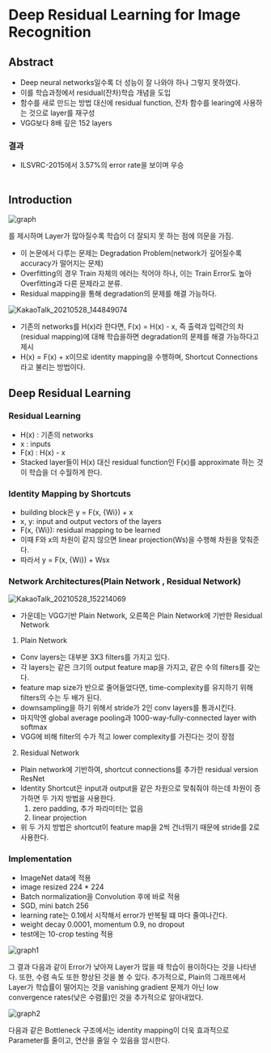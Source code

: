 # Deep Residual Learning for Image Recognition

## Abstract

- Deep neural networks일수록 더 성능이 잘 나와야 하나 그렇지 못하였다.
- 이를 학습과정에서 residual(잔차)학습 개념을 도입
- 함수를 새로 만드는 방법 대신에 residual function, 잔차 함수를 learing에 사용하는 것으로 layer를 재구성
- VGG보다 8배 깊은 152 layers
###  결과
- ILSVRC-2015에서 3.57%의 error rate을 보이며 우승
<br><br>

## Introduction
![graph](https://user-images.githubusercontent.com/69898343/119967227-170cd680-bfe7-11eb-954d-241917eab4aa.png)

를 제시하며 Layer가 많아질수록 학습이 더 잘되지 못 하는 점에 의문을 가짐.
- 이 논문에서 다루는 문제는 Degradation Problem(network가 깊어질수록 accuracy가 떨어지는 문제)
- Overfitting의 경우 Train 자체의 에러는 적어야 하나, 이는 Train Error도 높아 Overfitting과 다른 문제라고 분류.
- Residual mapping을 통해 degradation의 문제를 해결 가능하다.

![KakaoTalk_20210528_144849074](https://user-images.githubusercontent.com/77203609/119936366-05660780-bfc4-11eb-80f3-17645786083c.png)

- 기존의 networks를 H(x)라 한다면, F(x) = H(x) - x, 즉 출력과 입력간의 차(residual mapping)에 대해 학습을하면 
  degradation의 문제를 해결 가능하다고 제시
- H(x) = F(x) + x이므로 identity mapping을 수행하며, Shortcut Connections라고 불리는 방법이다.

## Deep Residual Learning

### Residual Learning
- H(x) : 기존의 networks
- x : inputs
- F(x) : H(x) - x
- Stacked layer들이 H(x) 대신 residual function인 F(x)를 approximate 하는 것이 학습을 더 수월하게 한다.

### Identity Mapping by Shortcuts
- building block은 y = F(x, {Wi}) + x
- x, y: input and output vectors of the layers
- F(x, {Wi}): residual mapping to be learned
- 이때 F와 x의 차원이 같지 않으면 linear projection(Ws)을 수행해 차원을 맞춰준다.
- 따라서 y = F(x, {Wi}) + Wsx

### Network Architectures(Plain Network , Residual Network)
![KakaoTalk_20210528_152214069](https://user-images.githubusercontent.com/77203609/119939416-d0a87f00-bfc8-11eb-9ac0-0545b0f55a83.png)

- 가운데는 VGG기반 Plain Network, 오른쪽은 Plain Network에 기반한 Residual Network
1. Plain Network
  - Conv layers는 대부분 3X3 filters를 가지고 있다.
  - 각 layers는 같은 크기의 output feature map을 가지고, 같은 수의 filters를 갖는다.
  - feature map size가 반으로 줄어들었다면, time-complexity를 유지하기 위해 filters의 수는 두 배가 된다.
  - downsampling을 하기 위해서 stride가 2인 conv layers를 통과시킨다. 
  - 마지막엔 global average pooling과 1000-way-fully-connected layer with softmax
  - VGG에 비해  filter의 수가 적고 lower complexity를 가진다는 것이 장점
 
2. Residual Network
  - Plain network에 기반하여, shortcut connections를 추가한 residual version ResNet
  - Identity Shortcut은 input과 output을 같은 차원으로 맞춰줘야 하는데 차원이 증가하면 두 가지 방법을 사용한다.
    1. zero padding, 추가 파라미터는 없음
    2. linear projection
  - 위 두 가지 방법은 shortcut이 feature map을 2씩 건너뛰기 때문에 stride를 2로 사용한다.
 
### Implementation
-  ImageNet data에 적용
-  image resized 224 * 224
-  Batch normalization을 Convolution 후에 바로 적용
-  SGD, mini batch 256
-  learning rate는 0.1에서 시작해서 error가 반복될 떄 마다 줄여나간다.
-  weight decay 0.0001, momentum 0.9, no dropout
-  test에는 10-crop testing 적용

![graph1](https://user-images.githubusercontent.com/69898343/119969279-52100980-bfe9-11eb-9bf0-e62596d16855.png)

그 결과 다음과 같이 Error가 낮아져 Layer가 많을 때 학습이 용이하다는 것을 나타낸다.
또한, 수렴 속도 또한 향상된 것을 볼 수 있다.
추가적으로, Plain의 그래프에서 Layer가 학습률이 떨어지는 것을 vanishing gradient 문제가 아닌 low convergence rates(낮은 수렴률)인 것을 추가적으로 알아내었다.

![graph2](https://user-images.githubusercontent.com/69898343/119969870-0f9afc80-bfea-11eb-82b5-454eea85f434.png)

다음과 같은 Bottleneck 구조에서는 identity mapping이 더욱 효과적으로 Parameter를 줄이고, 연산을 줄일 수 있음을 암시한다.



   

